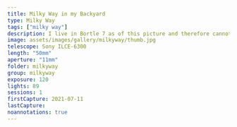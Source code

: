 ```yaml
---
title: Milky Way in my Backyard
type: Milky Way
tags: ["milky way"]
description: I live in Bortle 7 as of this picture and therefore cannot see the Milky Way even in a single exposure. However, using a high end tracking mount I was able to combine 89 2-minute exposures and resolve the Milky Way through stacking.
image: assets/images/gallery/milkyway/thumb.jpg
telescope: Sony ILCE-6300
length: "50mm"
aperture: "11mm"
folder: milkyway
group: milkyway
exposure: 120
lights: 89
sessions: 1
firstCapture: 2021-07-11 
lastCapture:
noannotations: true
---
```

